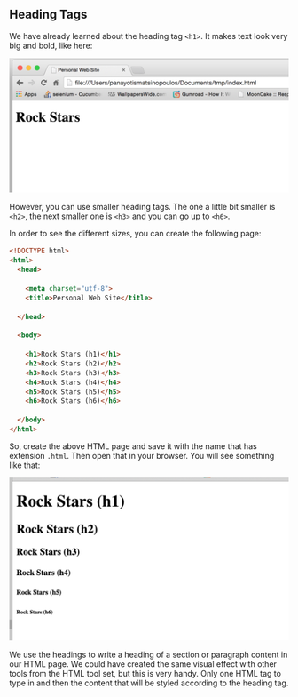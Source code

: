 ## Heading Tags

We have already learned about the heading tag `<h1>`. It makes text look very big and bold,
like here:

![./images/First Rock Stars Page](./images/first-rock-stars-page.png)

However, you can use smaller heading tags. The one a little bit smaller is `<h2>`, the next smaller one is `<h3>` and you can go
up to `<h6>`.

In order to see the different sizes, you can create the following page:

``` html
<!DOCTYPE html>
<html>
  <head>
  
    <meta charset="utf-8">
    <title>Personal Web Site</title>
    
  </head>
  
  <body>
  
    <h1>Rock Stars (h1)</h1>
    <h2>Rock Stars (h2)</h2>
    <h3>Rock Stars (h3)</h3>
    <h4>Rock Stars (h4)</h4>
    <h5>Rock Stars (h5)</h5>
    <h6>Rock Stars (h6)</h6>
    
  </body>
</html>
```

So, create the above HTML page and save it with the name that has extension `.html`. Then open that in your browser.
You will see something like that:

![./images/Heading Tags Web Page](./images/heading-tags-web-page.png)

We use the headings to write a heading of a section or paragraph content in our HTML page. We could have created the same visual effect
with other tools from the HTML tool set, but this is very handy. Only one HTML tag to type in and then the content that will be styled
according to the heading tag.
